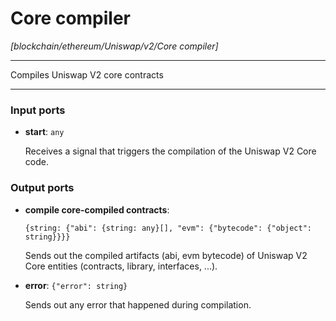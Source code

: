 # Core compiler

_[blockchain/ethereum/Uniswap/v2/Core compiler]_

---

Compiles Uniswap V2 core contracts<br>

---

### Input ports

* __start__: ` any `

    Receives a signal that triggers the compilation of the Uniswap V2 Core code.<br>

### Output ports

* __compile core-compiled contracts__: 
    ```
    {string: {"abi": {string: any}[], "evm": {"bytecode": {"object": string}}}}
    ```

    Sends out the compiled artifacts (abi, evm bytecode) of Uniswap V2 Core entities (contracts, library, interfaces, ...).<br>


* __error__: ` {"error": string} `

    Sends out any error that happened during compilation.<br>

